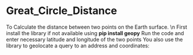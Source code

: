 # Great_Circle_Distance

To Calculate the distance between two points on the Earth surface. \n
First install the library if not available using **pip install geopy**
Run the code and enter necessary latitude and longitude of the two points
You also use the library to geolocate a query to an address and coordinates:
